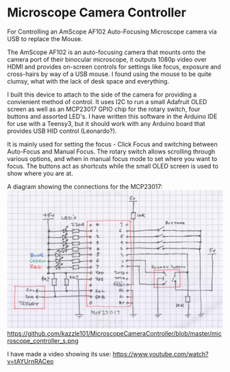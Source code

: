 # Microscope Camera Controller
For Controlling an AmScope AF102 Auto-Focusing Microscope camera via USB to replace the Mouse.

The AmScope AF102 is an auto-focusing camera that mounts onto the camera port of their binocular microscope, it outputs 1080p video over HDMI and provides on-screen controls for settings like focus, exposure and cross-hairs by way of a USB mouse. I found using the mouse to be quite clumsy, what with the lack of desk space and everything.

I built this device to attach to the side of the camera for providing a convienient method of control. It uses I2C to run a small Adafruit OLED screen as well as an MCP23017 GPIO chip for the rotary switch, four buttons and assorted LED's. I have written this software in the Arduino IDE for use with a Teensy3, but it should work with any Arduino board that provides USB 
HID control (Leonardo?).

It is mainly used for setting the focus - Click Focus and switching between Auto-Focus and Manual Focus. The rotary switch
allows scrolling through various options, and when in manual focus mode to set where you want to focus. The buttons act 
as shortcuts while the small OLED screen is used to show where you are at.

A diagram showing the connections for the MCP23017: 
<img src="https://github.com/kazzle101/MicroscopeCameraController/blob/master/microscope_controller_s.png">
https://github.com/kazzle101/MicroscopeCameraController/blob/master/microscope_controller_s.png

I have made a video showing its use: https://www.youtube.com/watch?v=tAYUrnRACeo



